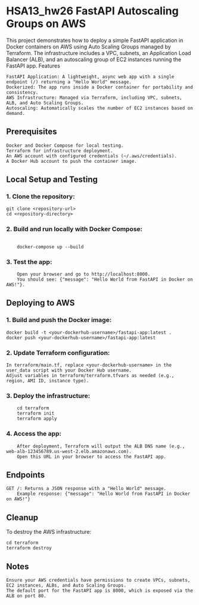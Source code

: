 # HSA13_hw26 FastAPI Autoscaling Groups on AWS

This project demonstrates how to deploy a simple FastAPI application in Docker containers on AWS using Auto Scaling Groups managed by Terraform. The infrastructure includes a VPC, subnets, an Application Load Balancer (ALB), and an autoscaling group of EC2 instances running the FastAPI app.
Features

    FastAPI Application: A lightweight, async web app with a single endpoint (/) returning a "Hello World" message.
    Dockerized: The app runs inside a Docker container for portability and consistency.
    AWS Infrastructure: Managed via Terraform, including VPC, subnets, ALB, and Auto Scaling Groups.
    Autoscaling: Automatically scales the number of EC2 instances based on demand.

## Prerequisites

    Docker and Docker Compose for local testing.
    Terraform for infrastructure deployment.
    An AWS account with configured credentials (~/.aws/credentials).
    A Docker Hub account to push the container image.


##  Local Setup and Testing

### 1. Clone the repository:
    
```
git clone <repository-url>
cd <repository-directory>
```
### 2. Build and run locally with Docker Compose:

```

    docker-compose up --build
```
### 3. Test the app:
        Open your browser and go to http://localhost:8000.
        You should see: {"message": "Hello World from FastAPI in Docker on AWS!"}.

##  Deploying to AWS

### 1. Build and push the Docker image:
    
```
docker build -t <your-dockerhub-username>/fastapi-app:latest .
docker push <your-dockerhub-username>/fastapi-app:latest
```
### 2. Update Terraform configuration:

    In terraform/main.tf, replace <your-dockerhub-username> in the user_data script with your Docker Hub username.
    Adjust variables in terraform/terraform.tfvars as needed (e.g., region, AMI ID, instance type).

### 3. Deploy the infrastructure:

```
    cd terraform
    terraform init
    terraform apply
```
### 4. Access the app:
        After deployment, Terraform will output the ALB DNS name (e.g., web-alb-123456789.us-west-2.elb.amazonaws.com).
        Open this URL in your browser to access the FastAPI app.

##  Endpoints

    GET /: Returns a JSON response with a "Hello World" message.
        Example response: {"message": "Hello World from FastAPI in Docker on AWS!"}

##  Cleanup

To destroy the AWS infrastructure:
```
cd terraform
terraform destroy
```
##  Notes

    Ensure your AWS credentials have permissions to create VPCs, subnets, EC2 instances, ALBs, and Auto Scaling Groups.
    The default port for the FastAPI app is 8000, which is exposed via the ALB on port 80.


